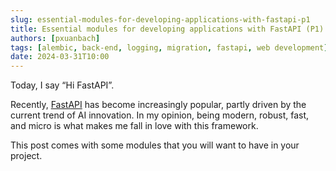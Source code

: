 ```yaml
---
slug: essential-modules-for-developing-applications-with-fastapi-p1
title: Essential modules for developing applications with FastAPI (P1)
authors: [pxuanbach]
tags: [alembic, back-end, logging, migration, fastapi, web development]
date: 2024-03-31T10:00
---
```


Today, I say “Hi FastAPI”.

Recently, [FastAPI](https://fastapi.tiangolo.com/) has become increasingly popular, partly driven by the current trend of AI innovation. In my opinion, being modern, robust, fast, and micro is what makes me fall in love with this framework.

This post comes with some modules that you will want to have in your project.

<!--truncate-->